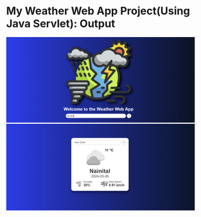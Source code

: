 # My Weather Web App Project(Using Java Servlet): Output
![alt text](input2.png)
![alt text](output2.png)
